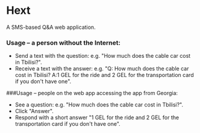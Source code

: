 # Hext
A SMS-based Q&A web application.

### Usage – a person without the Internet:
* Send a text with the question: e.g. "How much does the cable car cost in Tbilisi?".
* Receive a text with the answer: e.g. "Q: How much does the cable car cost in Tbilisi? A:1 GEL for the ride and 2 GEL for the transportation card if you don't have one".

###Usage – people on the web app accessing the app from Georgia:
* See a question: e.g. "How much does the cable car cost in Tbilisi?".
* Click "Answer".
* Respond with a short answer "1 GEL for the ride and 2 GEL for the transportation card if you don't have one".
